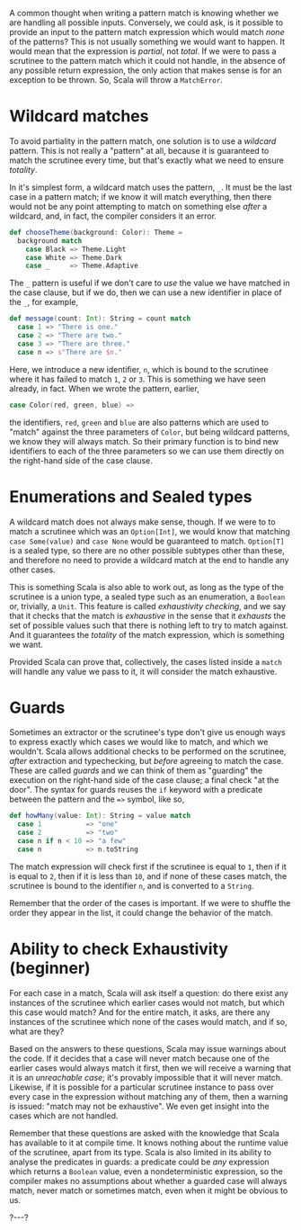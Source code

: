 A common thought when writing a pattern match is knowing whether we are handling all possible inputs.
Conversely, we could ask, is it possible to provide an input to the pattern match expression which would match
_none_ of the patterns? This is not usually something we would want to happen. It would mean that the expression
is _partial_, not _total_. If we were to pass a scrutinee to the pattern match which it could not handle, in the
absence of any possible return expression, the only action that makes sense is for an exception to be thrown.
So, Scala will throw a `MatchError`.

# Wildcard matches

To avoid partiality in the pattern match, one solution is to use a _wildcard_ pattern. This is not really a
"pattern" at all, because it is guaranteed to match the scrutinee every time, but that's exactly what we need to
ensure _totality_.

In it's simplest form, a wildcard match uses the pattern, `_`. It must be the last case in a pattern match; if
we know it will match everything, then there would not be any point attempting to match on something else
_after_ a wildcard, and, in fact, the compiler considers it an error.
```scala
def chooseTheme(background: Color): Theme =
  background match
    case Black => Theme.Light
    case White => Theme.Dark
    case _     => Theme.Adaptive
```

The `_` pattern is useful if we don't care to _use_ the value we have matched in the case clause, but if we do,
then we can use a new identifier in place of the `_`, for example,
```scala
def message(count: Int): String = count match
  case 1 => "There is one."
  case 2 => "There are two."
  case 3 => "There are three."
  case n => s"There are $n."
```

Here, we introduce a new identifier, `n`, which is bound to the scrutinee where it has failed to match `1`, `2` or `3`. This
is something we have seen already, in fact. When we wrote the pattern, earlier,
```scala
case Color(red, green, blue) =>
```
the identifiers, `red`, `green` and `blue` are also patterns which are used to "match" against the three
parameters of `Color`, but being wildcard patterns, we know they will always match. So their primary function is
to bind new identifiers to each of the three parameters so we can use them directly on the right-hand side
of the case clause.

# Enumerations and Sealed types

A wildcard match does not always make sense, though. If we were to to match a scrutinee which was an
`Option[Int]`, we would know that matching `case Some(value)` and `case None` would be guaranteed to match.
`Option[T]` is a sealed type, so there are no other possible subtypes other than these, and therefore no
need to provide a wildcard match at the end to handle any other cases.

This is something Scala is also able to work out, as long as the type of the scrutinee is a union type, a
sealed type such as an enumeration, a `Boolean` or, trivially, a `Unit`. This feature is called _exhaustivity
checking_, and we say that it checks that the match is _exhaustive_ in the sense that it _exhausts_ the set of
possible values such that there is nothing left to try to match against. And it guarantees the _totality_ of the
match expression, which is something we want.

Provided Scala can prove that, collectively, the cases listed inside a `match` will handle any value we pass to
it, it will consider the match exhaustive.

# Guards

Sometimes an extractor or the scrutinee's type don't give us enough ways to express exactly which cases we would
like to match, and which we wouldn't. Scala allows additional checks to be performed on the scrutinee, _after_
extraction and typechecking, but _before_ agreeing to match the case. These are called _guards_ and we can think
of them as "guarding" the execution on the right-hand side of the case clause; a final check "at the door". The
syntax for guards reuses the `if` keyword with a predicate between the pattern and the `=>` symbol, like so,
```scala
def howMany(value: Int): String = value match
  case 1           => "one"
  case 2           => "two"
  case n if n < 10 => "a few"
  case n           => n.toString
```

The match expression will check first if the scrutinee is equal to `1`, then if it is equal to `2`, then if it
is less than `10`, and if none of these cases match, the scrutinee is bound to the identifier `n`, and is
converted to a `String`.

Remember that the order of the cases is important. If we were to shuffle the order they appear in the list, it
could change the behavior of the match.

# Ability to check Exhaustivity (beginner)

For each case in a match, Scala will ask itself a question: do there exist any instances of the scrutinee which
earlier cases would not match, but which this case would match? And for the entire match, it asks, are there
any instances of the scrutinee which none of the cases would match, and if so, what are they?

Based on the answers to these questions, Scala may issue warnings about the code. If it decides that a case
will never match because one of the earlier cases would always match it first, then we will receive a warning
that it is an _unreachable case_; it's provably impossible that it will never match. Likewise, if it is possible
for a particular scrutinee instance to pass over every case in the expression without matching any of them, then
a warning is issued: "match may not be exhaustive". We even get insight into the cases which are not handled.

Remember that these questions are asked with the knowledge that Scala has available to it at compile time. It
knows nothing about the runtime value of the scrutinee, apart from its type. Scala is also limited in its
ability to analyse the predicates in guards: a predicate could be _any_ expression which returns a `Boolean`
value, even a nondeterministic expression, so the compiler makes no assumptions about whether a guarded case
will always match, never match or sometimes match, even when it might be obvious to us.

?---?
